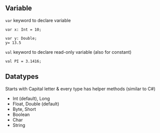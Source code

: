 ## Variable
`var` keyword to declare variable
```
var x: Int = 10;

var y: Double;
y= 13.5
```
`val` keyword to declare read-only variable (also for constant)
```
val PI = 3.1416;
```

## Datatypes
Starts with Capital letter & every type has helper methods (similar to C#)

* Int (default), Long
* Float, Double (default)
* Byte, Short
* Boolean
* Char
* String
